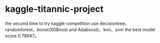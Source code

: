 # kaggle-titannic-project
the second time to try kaggle competition
use decisiontree、randomforest、boost(XGBoost and Adaboost)、knn、svm
the best model score 0.78947。
